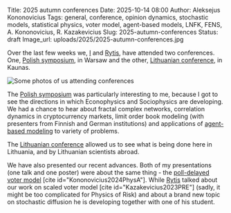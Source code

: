 Title: 2025 autumn conferences
Date: 2025-10-14 08:00
Author: Aleksejus Kononovicius
Tags: general, conference, opinion dynamics, stochastic models, statistical physics, voter model, agent-based models, LNFK, FENS, A. Kononovicius, R. Kazakevicius
Slug: 2025-autumn-conferences
Status: draft
Image_url: uploads/2025/2025-autumn-conferences.jpg

Over the last few weeks we, [I](/tag/a-kononovicius/) and
[Rytis](/tag/r-kazakevicius/), have attended two conferences. One, [Polish
symposium](https://fens25.fizyka.pw.edu.pl/), in Warsaw and the other,
[Lithuanian conference](https://lnfk.ktu.edu/), in Kaunas.

![Some photos of us attending
conferences]({static}/uploads/2025/2025-autumn-conferences.jpg "Some photos
of us attending 46th Lithuanian National Physics Conference and XIII Polish
Symposium on Physics in Economics and Social Sciences.")

The [Polish symposium](https://fens25.fizyka.pw.edu.pl/) was particularly
interesting to me, because I got to see the directions in which Econophysics
and Sociophysics are developing. We had a chance to hear about fractal
complex networks, correlation dynamics in cryptocurrency markets, limit
order book modeling (with presenters from Finnish and German institutions)
and applications of [agent-based modeling](/tag/agent-based-models/) to
variety of problems.

The [Lithuanian conference](https://lnfk.ktu.edu/) allowed us to see what is
being done here in Lithuania, and by Lithuanian scientists abroad.

We have also presented our recent advances. Both of my presentations (one
talk and one poster) were about the same thing - the [poll-delayed voter
model](/tag/poll-delayed-voter-model/) [cite id="Kononovicius2024PhysA"].
While [Rytis](/tag/r-kazakevicius/) talked about our work on scaled voter
model [cite id="Kazakevicius2023PRE"] (sadly, it might be too complicated
for Physics of Risk) and about a brand new topic on stochastic diffusion he
is developing together with one of his student.
